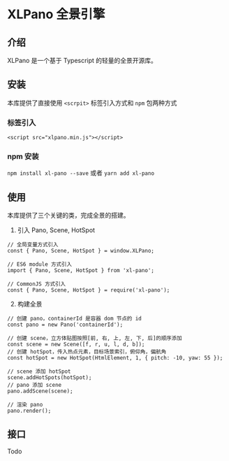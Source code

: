 # XLPano 全景引擎

## 介绍
XLPano 是一个基于 Typescript 的轻量的全景开源库。

## 安装
本库提供了直接使用 `<scrpit>` 标签引入方式和 `npm` 包两种方式
### 标签引入
`<script src="xlpano.min.js"></script>`
### npm 安装
`npm install xl-pano --save` 或者 `yarn add xl-pano`

## 使用
本库提供了三个关键的类，完成全景的搭建。
1. 引入 Pano, Scene, HotSpot
```
// 全局变量方式引入
const { Pano, Scene, HotSpot } = window.XLPano;

// ES6 module 方式引入
import { Pano, Scene, HotSpot } from 'xl-pano';

// CommonJS 方式引入
const { Pano, Scene, HotSpot } = require('xl-pano');
```
2. 构建全景
```
// 创建 pano，containerId 是容器 dom 节点的 id
const pano = new Pano('containerId');

// 创建 scene，立方体贴图按照[前, 右, 上, 左, 下, 后]的顺序添加
const scene = new Scene([f, r, u, l, d, b]);
// 创建 hotSpot，传入热点元素，目标场景索引，俯仰角，偏航角
const hotSpot = new HotSpot(HtmlElement, 1, { pitch: -10, yaw: 55 });

// scene 添加 hotSpot
scene.addHotSpots(hotSpot);
// pano 添加 scene
pano.addScene(scene);

// 渲染 pano
pano.render();
```

## 接口
Todo
